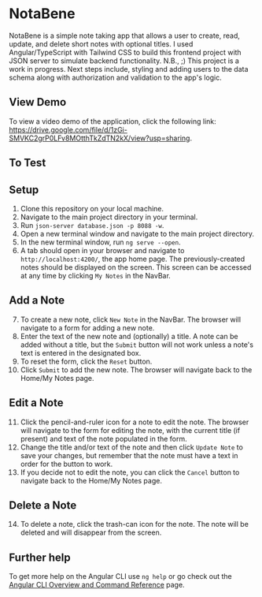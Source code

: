 # NotaBene

NotaBene is a simple note taking app that allows a user to create, read, update, and delete short notes with optional titles.
I used Angular/TypeScript with Tailwind CSS to build this frontend project with JSON server to simulate backend functionality.
N.B., ;) This project is a work in progress. Next steps include, styling and adding users to the data schema along with authorization and validation to the app's logic.

## View Demo
To view a video demo of the application, click the following link: https://drive.google.com/file/d/1zGi-SMVKC2grP0LFv8MOtthTkZdTN2kX/view?usp=sharing.

## To Test

## Setup

1. Clone this repository on your local machine.
2. Navigate to the main project directory in your terminal.
3. Run `json-server database.json -p 8088 -w`.
4. Open a new terminal window and navigate to the main project directory.
5. In the new terminal window, run `ng serve --open`.
6. A tab should open in your browser and navigate to `http://localhost:4200/`, the app home page. The previously-created notes should be displayed on the screen. This screen can be accessed at any time by clicking `My Notes` in the NavBar.

## Add a Note

7. To create a new note, click `New Note` in the NavBar. The browser will navigate to a form for adding a new note.
8. Enter the text of the new note and (optionally) a title. A note can be added without a title, but the `Submit` button will not work unless a note's text is entered in the designated box.
9. To reset the form, click the `Reset` button.
10. Click `Submit` to add the new note. The browser will navigate back to the Home/My Notes page.

## Edit a Note

11. Click the pencil-and-ruler icon for a note to edit the note. The browser will navigate to the form for editing the note, with the current title (if present) and text of the note populated in the form.
12. Change the title and/or text of the note and then click `Update Note` to save your changes, but remember that the note must have a text in order for the button to work.
13. If you decide not to edit the note, you can click the `Cancel` button to navigate back to the Home/My Notes page.

## Delete a Note

14. To delete a note, click the trash-can icon for the note. The note will be deleted and will disappear from the screen.

## Further help

To get more help on the Angular CLI use `ng help` or go check out the [Angular CLI Overview and Command Reference](https://angular.io/cli) page.
